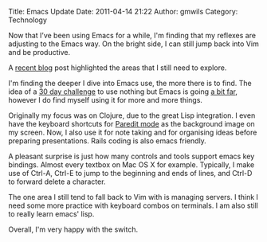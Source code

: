 Title: Emacs Update
Date: 2011-04-14 21:22
Author: gmwils
Category: Technology

Now that I’ve been using Emacs for a while, I'm finding that my reflexes
are adjusting to the Emacs way. On the bright side, I can still jump
back into Vim and be productive.

A [recent blog][] post highlighted the areas that I still need to
explore.

I'm finding the deeper I dive into Emacs use, the more there is to find.
The idea of a [30 day challenge][] to use nothing but Emacs is going [a
bit far][], however I do find myself using it for more and more things.

Originally my focus was on Clojure, due to the great Lisp integration. I
even have the keyboard shortcuts for [Paredit mode][] as the background
image on my screen. Now, I also use it for note taking and for
organising ideas before preparing presentations. Rails coding is also
emacs friendly.

A pleasant surprise is just how many controls and tools support emacs
key bindings. Almost every textbox on Mac OS X for example. Typically, I
make use of Ctrl-A, Ctrl-E to jump to the beginning and ends of lines,
and Ctrl-D to forward delete a character.

The one area I still tend to fall back to Vim with is managing servers.
I think I need some more practice with keyboard combos on terminals. I
am also still to really learn emacs' lisp.

Overall, I'm very happy with the switch.

  [recent blog]: http://benjisimon.blogspot.com/2011/04/10-concepts-emacs-newbie-should-master.html
  [30 day challenge]: http://www.mostlymaths.net/2010/12/emacs-30-day-challenge.html
  [a bit far]: http://www.mostlymaths.net/2010/12/emacs-30-day-challenge-update-1-writing.html
  [Paredit mode]: http://www.emacswiki.org/emacs/PareditCheatsheet
